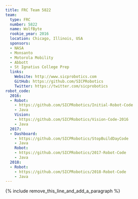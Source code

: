```yaml
---
title: FRC Team 5822
team:
  type: FRC
  number: 5822
  name: WolfByte
  rookie_year: 2016
  location: Chicago, Illinois, USA
  sponsors:
  - NASA
  - Monsanto
  - Motorola Mobility
  - Abbott
  - St Ignatius College Prep
  links:
    Website: http://www.sicprobotics.com
    GitHub: https://github.com/SICPRobotics
    Twitter: https://twitter.com/sicprobotics
robot_code:
  2016:
  - Robot:
    - https://github.com/SICPRobotics/Initial-Robot-Code
    - Java
    Vision:
    - https://github.com/SICPRobotics/Vision-Code-2016
    - Java
  2017:
  - Dashboard:
    - https://github.com/SICPRobotics/StopBuildDayCode
    - Java
    Robot:
    - https://github.com/SICPRobotics/2017-Robot-Code
    - Java
  2018:
  - Robot:
    - https://github.com/SICPRobotics/2018-Robot-Code
    - Java
---
```


{% include remove_this_line_and_add_a_paragraph %}